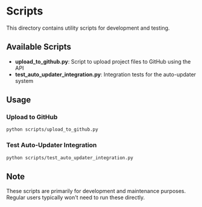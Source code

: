 # Scripts

This directory contains utility scripts for development and testing.

## Available Scripts

- **upload_to_github.py**: Script to upload project files to GitHub using the API
- **test_auto_updater_integration.py**: Integration tests for the auto-updater system

## Usage

### Upload to GitHub
```bash
python scripts/upload_to_github.py
```

### Test Auto-Updater Integration
```bash
python scripts/test_auto_updater_integration.py
```

## Note

These scripts are primarily for development and maintenance purposes. Regular users typically won't need to run these directly.
